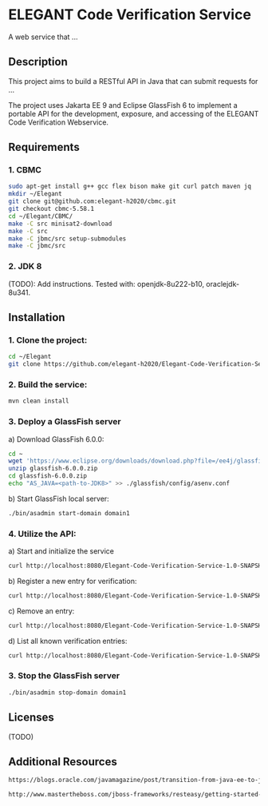 # ELEGANT Code Verification Service

A web service that ...

## Description

This project aims to build a RESTful API in Java that can submit requests for ...

The project uses Jakarta EE 9 and Eclipse GlassFish 6 to implement a portable API for the development, exposure, and accessing of the ELEGANT
Code Verification Webservice.

## Requirements

### 1. CBMC

```bash
sudo apt-get install g++ gcc flex bison make git curl patch maven jq
mkdir ~/Elegant
git clone git@github.com:elegant-h2020/cbmc.git
git checkout cbmc-5.58.1
cd ~/Elegant/CBMC/
make -C src minisat2-download
make -C src
make -C jbmc/src setup-submodules
make -C jbmc/src
```

### 2. JDK 8

(TODO): Add instructions. Tested with:  openjdk-8u222-b10, oraclejdk-8u341.

## Installation

### 1. Clone the project:

```bash 
cd ~/Elegant
git clone https://github.com/elegant-h2020/Elegant-Code-Verification-Service.git
```

### 2. Build the service:

```bash
mvn clean install
```

### 3. Deploy a GlassFish server

a) Download GlassFish 6.0.0:

```bash
cd ~
wget 'https://www.eclipse.org/downloads/download.php?file=/ee4j/glassfish/glassfish-6.0.0.zip' -O glassfish-6.0.0.zip
unzip glassfish-6.0.0.zip
cd glassfish-6.0.0.zip
echo "AS_JAVA=<path-to-JDK8>" >> ./glassfish/config/asenv.conf
```

b) Start GlassFish local server:

```bash
./bin/asadmin start-domain domain1
```

### 4. Utilize the API:

a) Start and initialize the service

```bash
curl http://localhost:8080/Elegant-Code-Verification-Service-1.0-SNAPSHOT/api/verification
```

b) Register a new entry for verification:

```bash
curl http://localhost:8080/Elegant-Code-Verification-Service-1.0-SNAPSHOT/api/verification/getEntry?entryId=<ID>
```

c) Remove an entry:

```bash
curl http://localhost:8080/Elegant-Code-Verification-Service-1.0-SNAPSHOT/api/verification/removeEntry?entryId=<ID>
```

d) List all known verification entries:

```bash
curl http://localhost:8080/Elegant-Code-Verification-Service-1.0-SNAPSHOT/api/verification/getEntries
```

### 3. Stop the GlassFish server

```bash
./bin/asadmin stop-domain domain1
```

## Licenses

(TODO)

## Additional Resources

```bash
https://blogs.oracle.com/javamagazine/post/transition-from-java-ee-to-jakarta-ee

http://www.mastertheboss.com/jboss-frameworks/resteasy/getting-started-with-jakarta-restful-services/
````
